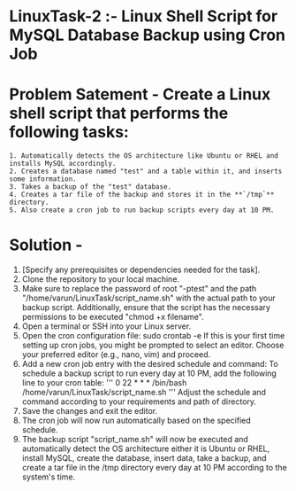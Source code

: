 # LinuxTask-2 :- Linux Shell Script for MySQL Database Backup using Cron Job

# Problem Satement - Create a Linux shell script that performs the following tasks:
    1. Automatically detects the OS architecture like Ubuntu or RHEL and installs MySQL accordingly.
    2. Creates a database named "test" and a table within it, and inserts some information.
    3. Takes a backup of the "test" database.
    4. Creates a tar file of the backup and stores it in the **`/tmp`** directory.
    5. Also create a cron job to run backup scripts every day at 10 PM.

# Solution -
1. [Specify any prerequisites or dependencies needed for the task].
2. Clone the repository to your local machine.
3. Make sure to replace the password of root "-ptest" and the path "/home/varun/LinuxTask/script_name.sh" with the actual path to your backup script. Additionally, ensure that the script has the   necessary permissions to be executed "chmod +x filename".
4. Open a terminal or SSH into your Linux server.
5. Open the cron configuration file: sudo crontab -e
   If this is your first time setting up cron jobs, you might be prompted to select an editor. Choose your preferred editor (e.g., nano, vim) and proceed.
6. Add a new cron job entry with the desired schedule and command:
   To schedule a backup script to run every day at 10 PM, add the following line to your cron table:
   '''  0 22 * * * /bin/bash /home/varun/LinuxTask/script_name.sh  '''
   Adjust the schedule and command according to your requirements and path of directory.
7. Save the changes and exit the editor.
8. The cron job will now run automatically based on the specified schedule.
9. The backup script "script_name.sh" will now be executed and automatically detect the OS architecture either it is Ubuntu or RHEL, install MySQL, create the database, insert data, take a backup, and create a tar file in the /tmp directory every day at 10 PM according to the system's time.
